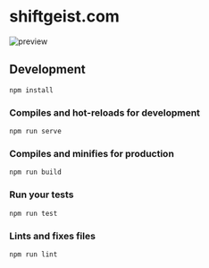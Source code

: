 # shiftgeist.com

![preview](https://github.com/shiftgeist/shiftgeist.com/blob/master/.github/preview.png)

## Development
```
npm install
```

### Compiles and hot-reloads for development
```
npm run serve
```

### Compiles and minifies for production
```
npm run build
```

### Run your tests
```
npm run test
```

### Lints and fixes files
```
npm run lint
```
